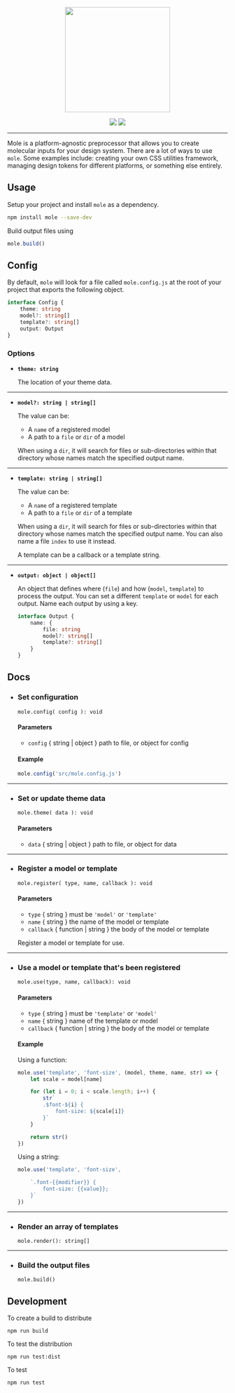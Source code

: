 <p align="center"><img src="logo.png" width="240"></p>

<p align="center">
    <a href="https://www.npmjs.com/package/mole"><img src="https://img.shields.io/npm/v/mole.svg"></a>
    <a href="https://discord.gg/BDEvF8m"><img src="https://img.shields.io/discord/617327499554193445"></a>    
</p>

<hr />

Mole is a platform-agnostic preprocessor that allows you to create molecular inputs for your design system. There are a lot of ways to use `mole`. Some examples include: creating your own CSS utilities framework, managing design tokens for different platforms, or something else entirely.

## Usage

Setup your project and install `mole` as a dependency.

```bash
npm install mole --save-dev
```

Build output files using

```js
mole.build()
```

## Config

By default, `mole` will look for a file called `mole.config.js` at the root of your project that exports the following object.

```ts
interface Config {
    theme: string
    model?: string[]
    template?: string[]
    output: Output
}
```

### Options

-   **`theme: string`**

    The location of your theme data.

---

-   **`model?: string | string[]`**

    The value can be:

    -   A `name` of a registered model
    -   A path to a `file` or `dir` of a model

    When using a `dir`, it will search for files or sub-directories within that directory whose names match the specified output name.

---

-   **`template: string | string[]`**

    The value can be:

    -   A `name` of a registered template
    -   A path to a `file` or `dir` of a template

    When using a `dir`, it will search for files or sub-directories within that directory whose names match the specified output name. You can also name a file `index` to use it instead.

    A template can be a callback or a template string.

---

-   **`output: object | object[]`**

    An object that defines where (`file`) and how (`model`, `template`) to process the output. You can set a different `template` or `model` for each output. Name each output by using a key.

    ```ts
    interface Output {
        name: {
            file: string
            model?: string[]
            template?: string[]
        }
    }
    ```

## Docs

-   ### Set configuration

    `mole.config( config ): void`

    #### Parameters

    -   `config` { string | object } path to file, or object for config

    #### Example

    ```js
    mole.config('src/mole.config.js')
    ```

---

-   ### Set or update theme data

    `mole.theme( data ): void`

    #### Parameters

    -   `data` { string | object } path to file, or object for data

---

-   ### Register a model or template

    `mole.register( type, name, callback ): void`

    #### Parameters

    -   `type` { string } must be `'model'` or `'template'`
    -   `name` { string } the name of the model or template
    -   `callback` { function | string } the body of the model or template

    Register a model or template for use.

---

-   ### Use a model or template that's been registered

    `mole.use(type, name, callback): void`

    #### Parameters

    -   `type` { string } must be `'template'` or `'model'`
    -   `name` { string } name of the template or model
    -   `callback` { function | string } the body of the model or template

    #### Example

    Using a function:

    ```js
    mole.use('template', 'font-size', (model, theme, name, str) => {
        let scale = model[name]

        for (let i = 0; i < scale.length; i++) {
            str`
            .$font-${i} {
                font-size: ${scale[i]}
            }`
        }

        return str()
    })
    ```

    Using a string:

    ```js
    mole.use('template', 'font-size',

    	`.font-{{modifier}} {
    		font-size: {{value}};
    	}`
    })
    ```

---

-   ### Render an array of templates

    `mole.render(): string[]`

---

-   ### Build the output files

    `mole.build()`

## Development

To create a build to distribute

```shell
npm run build
```

To test the distribution

```shell
npm run test:dist
```

To test

```shell
npm run test
```
